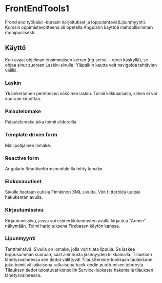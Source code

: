 # FrontEndTools1

Frond end työkalut -kurssin harjoitukset ja lopputehtävä(Lipunmyynti).
Kurssin oppimistavoitteena oli opetella Angularin käyttöä mahdollisimman monipuolisesti.

## Käyttö

Kun avaat ohjelman ensimmäisen kerran (ng serve --open käskyllä), se ohjaa sinut suoraan Laskin-sivulle. Yläpalkin kautta voit navigoida tehtävien välillä.


### Laskin

Yksinkertainen perinteisen näköinen laskin. Toimii klikkaamalla, siihen ei voi suoraan kirjoittaa. 

### Palautelomake

Palautelomake joka toimii slidereilla.

### Template driven form

Mallipohjainen lomake.

### Reactive form

Angularin Reactiveformsmodule:lla tehty lomake.

### Elokuvauutiset

Sivulle haetaan uutisia Finnkinon XML sivulta. Voit filtteröidä uutisia hakukentän avulla.

### Kirjautumissivu

Kirjautumissivu, jossa voi esimerkkitunnusten avulla kirjautua "Admin" näkymään. Toimi harjoituksena Firebasen käytön kanssa.

### Lipunmyynti

Tenttitehtävä. Sivulla on lomake, jolla voit tilata lippuja. Se laskee loppusumman suoraan, saat alennusta jäsenyyden klikkamalla. Tilauksen lähetysvaiheessa sen tiedot välittyvät TilausService-luokkaan taulukkoon, joka toimii väliaikaisena ratkaisuna back-endin puuttumisen johdosta. Tilauksen tiedot tulostuvat konsoliin Service-luokasta hakemalla tilauksen lähetysvaiheessa.


